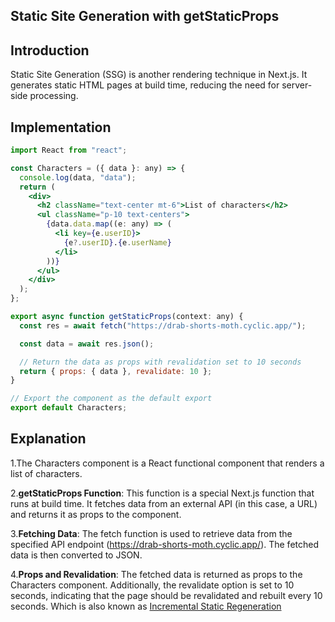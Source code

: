 ## Static Site Generation with getStaticProps

## Introduction

Static Site Generation (SSG) is another rendering technique in Next.js. It generates static HTML pages at build time, reducing the need for server-side processing.

## Implementation

```jsx
import React from "react";

const Characters = ({ data }: any) => {
  console.log(data, "data");
  return (
    <div>
      <h2 className="text-center mt-6">List of characters</h2>
      <ul className="p-10 text-centers">
        {data.data.map((e: any) => (
          <li key={e.userID}>
            {e?.userID}.{e.userName}
          </li>
        ))}
      </ul>
    </div>
  );
};

export async function getStaticProps(context: any) {
  const res = await fetch("https://drab-shorts-moth.cyclic.app/");

  const data = await res.json();

  // Return the data as props with revalidation set to 10 seconds
  return { props: { data }, revalidate: 10 };
}

// Export the component as the default export
export default Characters;
```

## Explanation

1.The Characters component is a React functional component that renders a list of characters.

2.**getStaticProps Function**: This function is a special Next.js function that runs at build time. It fetches data from an external API (in this case, a URL) and returns it as props to the component.

3.**Fetching Data**: The fetch function is used to retrieve data from the specified API endpoint (https://drab-shorts-moth.cyclic.app/). The fetched data is then converted to JSON.

4.**Props and Revalidation**: The fetched data is returned as props to the Characters component. Additionally, the revalidate option is set to 10 seconds, indicating that the page should be revalidated and rebuilt every 10 seconds. Which is also known as <a href="https://nextjs.org/docs/pages/building-your-application/data-fetching/incremental-static-regeneration" target="_blank">Incremental Static Regeneration</a>
